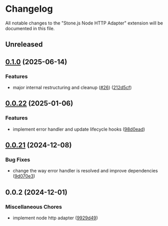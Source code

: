 # Changelog

All notable changes to the "Stone.js Node HTTP Adapter" extension will be documented in this file.

## Unreleased

## [0.1.0](https://github.com/stone-foundation/stone-js-node-http-adapter/compare/v0.0.22...v0.1.0) (2025-06-14)


### Features

* major internal restructuring and cleanup ([#26](https://github.com/stone-foundation/stone-js-node-http-adapter/issues/26)) ([212d5cf](https://github.com/stone-foundation/stone-js-node-http-adapter/commit/212d5cf2d2a30d0b92bae3c6cbab5d343a9eec7e))

## [0.0.22](https://github.com/stonemjs/node-http-adapter/compare/v0.0.21...v0.0.22) (2025-01-06)


### Features

* implement error handler and update lifecycle hooks ([98d0ead](https://github.com/stonemjs/node-http-adapter/commit/98d0eadf76b2b9d63c37e48bbb51cdef92f3d34a))

## [0.0.21](https://github.com/stone-foundation/stone-js-node-http-adapter/compare/v0.0.2...v0.0.21) (2024-12-08)


### Bug Fixes

* change the way error handler is resolved and improve dependencies ([9d070e3](https://github.com/stone-foundation/stone-js-node-http-adapter/commit/9d070e3e3d9f25f224e17a2e0e7d20019f4bc062))

## 0.0.2 (2024-12-01)


### Miscellaneous Chores

* implement node http adapter ([9929d49](https://github.com/stone-foundation/stone-js-node-http-adapter/commit/9929d494d97af9b76f0eedfbba8a3119e7dc4922))
